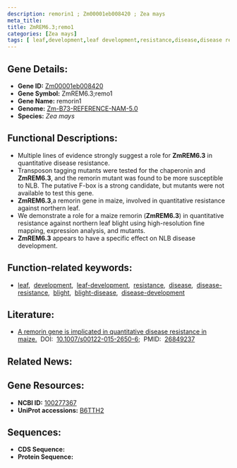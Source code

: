 ```yaml
---
description: remorin1 ; Zm00001eb008420 ; Zea mays
meta_title:
title: ZmREM6.3;remo1
categories: [Zea mays]
tags: [ leaf,development,leaf development,resistance,disease,disease resistance,blight,blight disease,disease development ]
---
```


## Gene Details:
- **Gene ID:**	[Zm00001eb008420](https://www.maizegdb.org/gene_center/gene/Zm00001eb008420)
- **Gene Symbol:** ZmREM6.3;remo1
- **Gene Name:** remorin1
- **Genome:** [Zm-B73-REFERENCE-NAM-5.0](https://www.maizegdb.org/genome/assembly/Zm-B73-REFERENCE-NAM-5.0)
- **Species:** *Zea mays*

## Functional Descriptions:
   - Multiple lines of evidence strongly suggest a role for **ZmREM6.3** in quantitative disease resistance.
   - Transposon tagging mutants were tested for the chaperonin and **ZmREM6.3**, and the remorin mutant was found to be more susceptible to NLB. The putative F-box is a strong candidate, but mutants were not available to test this gene.
   - **ZmREM6.3**,a remorin gene in maize, involved in quantitative resistance against northern leaf.
   - We demonstrate a role for a maize remorin (**ZmREM6.3**) in quantitative resistance against northern leaf blight using high-resolution fine mapping, expression analysis, and mutants.
   - **ZmREM6.3** appears to have a specific effect on NLB disease development.

## Function-related keywords:
- [leaf](/tags/leaf/),&nbsp;&nbsp;[development](/tags/development/),&nbsp;&nbsp;[leaf-development](/tags/leaf-development/),&nbsp;&nbsp;[resistance](/tags/resistance/),&nbsp;&nbsp;[disease](/tags/disease/),&nbsp;&nbsp;[disease-resistance](/tags/disease-resistance/),&nbsp;&nbsp;[blight](/tags/blight/),&nbsp;&nbsp;[blight-disease](/tags/blight-disease/),&nbsp;&nbsp;[disease-development](/tags/disease-development/)

## Literature:
   - [A remorin gene is implicated in quantitative disease resistance in maize.]( https://link.springer.com/article/10.1007/s00122-015-2650-6)&nbsp;&nbsp;DOI:&nbsp;&nbsp;[10.1007/s00122-015-2650-6](https://link.springer.com/article/10.1007/s00122-015-2650-6);&nbsp;&nbsp;PMID:&nbsp;&nbsp;[26849237](https://pubmed.ncbi.nlm.nih.gov/26849237/)

## Related News:

## Gene Resources:
- **NCBI ID:** [100277367](https://www.ncbi.nlm.nih.gov/gene/?term=100277367)
- **UniProt accessions:** [B6TTH2](https://www.uniprot.org/uniprotkb/B6TTH2/entry)



## Sequences:
- **CDS Sequence:**
- **Protein Sequence:**
